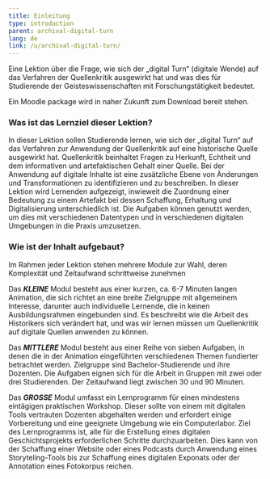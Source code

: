 ```yaml
---
title: Einleitung 
type: introduction
parent: archival-digital-turn
lang: de
link: /u/archival-digital-turn/
---
```


Eine Lektion über die Frage, wie sich der „digital Turn“ (digitale Wende) auf das Verfahren der Quellenkritik ausgewirkt hat und was dies für Studierende der Geisteswissenschaften mit Forschungstätigkeit bedeutet.

Ein Moodle package wird in naher Zukunft zum Download bereit stehen.

<!-- more -->

### Was ist das Lernziel dieser Lektion?
<!-- section-contents -->

In dieser Lektion sollen Studierende lernen, wie sich der „digital Turn“ auf das Verfahren zur Anwendung der Quellenkritik auf eine historische Quelle ausgewirkt hat. Quellenkritik beinhaltet Fragen zu Herkunft, Echtheit und dem informativen und artefaktischen Gehalt einer Quelle. Bei der Anwendung auf digitale Inhalte ist eine zusätzliche Ebene von Änderungen und Transformationen zu identifizieren und zu beschreiben. In dieser Lektion wird Lernenden aufgezeigt, inwieweit die Zuordnung einer Bedeutung zu einem Artefakt bei dessen Schaffung, Erhaltung und Digitalisierung unterschiedlich ist. Die Aufgaben können genutzt werden, um dies mit verschiedenen Datentypen und in verschiedenen digitalen Umgebungen in die Praxis umzusetzen.

<!-- section -->

### Wie ist der Inhalt aufgebaut?
<!-- section-contents -->

Im Rahmen jeder Lektion stehen mehrere Module zur Wahl, deren Komplexität und Zeitaufwand schrittweise zunehmen

Das ***KLEINE*** Modul besteht aus einer kurzen, ca. 6-7 Minuten langen Animation, die sich richtet an eine breite Zielgruppe mit allgemeinem Interesse, darunter auch individuelle Lernende, die in keinen Ausbildungsrahmen eingebunden sind. Es beschreibt wie die Arbeit des Historikers sich verändert hat, und was wir lernen müssen um Quellenkritik auf digitale Quellen anwenden zu können.

Das ***MITTLERE*** Modul besteht aus einer Reihe von sieben Aufgaben, in denen die in der Animation eingeführten verschiedenen Themen fundierter betrachtet werden. Zielgruppe sind Bachelor-Studierende und ihre Dozenten. Die Aufgaben eignen sich für die Arbeit in Gruppen mit zwei oder drei Studierenden. Der Zeitaufwand liegt zwischen 30 und 90 Minuten. 

Das ***GROSSE*** Modul umfasst ein Lernprogramm für einen mindestens eintägigen praktischen Workshop. Dieser sollte von einem mit digitalen Tools vertrauten Dozenten abgehalten werden und erfordert einige Vorbereitung und eine geeignete Umgebung wie ein Computerlabor. Ziel des Lernprogramms ist, alle für die Erstellung eines digitalen Geschichtsprojekts erforderlichen Schritte durchzuarbeiten. Dies kann von der Schaffung einer Website oder eines Podcasts durch Anwendung eines Storyteling-Tools bis zur Schaffung eines digitalen Exponats oder der Annotation eines Fotokorpus reichen.


